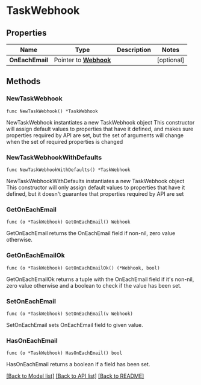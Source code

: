 # TaskWebhook

## Properties

Name | Type | Description | Notes
------------ | ------------- | ------------- | -------------
**OnEachEmail** | Pointer to [**Webhook**](Webhook.md) |  | [optional] 

## Methods

### NewTaskWebhook

`func NewTaskWebhook() *TaskWebhook`

NewTaskWebhook instantiates a new TaskWebhook object
This constructor will assign default values to properties that have it defined,
and makes sure properties required by API are set, but the set of arguments
will change when the set of required properties is changed

### NewTaskWebhookWithDefaults

`func NewTaskWebhookWithDefaults() *TaskWebhook`

NewTaskWebhookWithDefaults instantiates a new TaskWebhook object
This constructor will only assign default values to properties that have it defined,
but it doesn't guarantee that properties required by API are set

### GetOnEachEmail

`func (o *TaskWebhook) GetOnEachEmail() Webhook`

GetOnEachEmail returns the OnEachEmail field if non-nil, zero value otherwise.

### GetOnEachEmailOk

`func (o *TaskWebhook) GetOnEachEmailOk() (*Webhook, bool)`

GetOnEachEmailOk returns a tuple with the OnEachEmail field if it's non-nil, zero value otherwise
and a boolean to check if the value has been set.

### SetOnEachEmail

`func (o *TaskWebhook) SetOnEachEmail(v Webhook)`

SetOnEachEmail sets OnEachEmail field to given value.

### HasOnEachEmail

`func (o *TaskWebhook) HasOnEachEmail() bool`

HasOnEachEmail returns a boolean if a field has been set.


[[Back to Model list]](../README.md#documentation-for-models) [[Back to API list]](../README.md#documentation-for-api-endpoints) [[Back to README]](../README.md)


